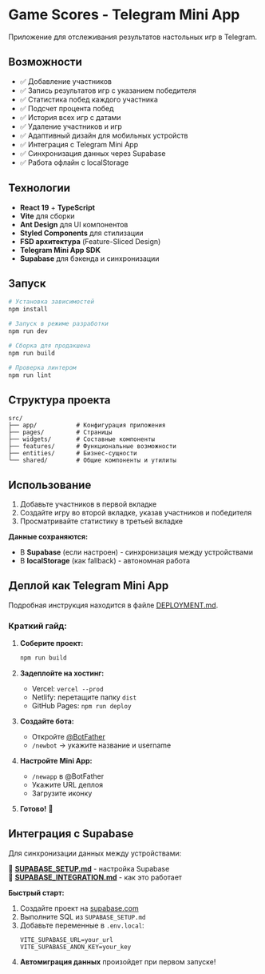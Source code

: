 # Game Scores - Telegram Mini App

Приложение для отслеживания результатов настольных игр в Telegram.

## Возможности

- ✅ Добавление участников
- ✅ Запись результатов игр с указанием победителя
- ✅ Статистика побед каждого участника
- ✅ Подсчет процента побед
- ✅ История всех игр с датами
- ✅ Удаление участников и игр
- ✅ Адаптивный дизайн для мобильных устройств
- ✅ Интеграция с Telegram Mini App
- ✅ Синхронизация данных через Supabase
- ✅ Работа офлайн с localStorage

## Технологии

- **React 19** + **TypeScript**
- **Vite** для сборки
- **Ant Design** для UI компонентов
- **Styled Components** для стилизации
- **FSD архитектура** (Feature-Sliced Design)
- **Telegram Mini App SDK**
- **Supabase** для бэкенда и синхронизации

## Запуск

```bash
# Установка зависимостей
npm install

# Запуск в режиме разработки
npm run dev

# Сборка для продакшена
npm run build

# Проверка линтером
npm run lint
```

## Структура проекта

```
src/
├── app/           # Конфигурация приложения
├── pages/         # Страницы
├── widgets/       # Составные компоненты
├── features/      # Функциональные возможности
├── entities/      # Бизнес-сущности
└── shared/        # Общие компоненты и утилиты
```

## Использование

1. Добавьте участников в первой вкладке
2. Создайте игру во второй вкладке, указав участников и победителя
3. Просматривайте статистику в третьей вкладке

**Данные сохраняются:**
- В **Supabase** (если настроен) - синхронизация между устройствами  
- В **localStorage** (как fallback) - автономная работа

## Деплой как Telegram Mini App

Подробная инструкция находится в файле [DEPLOYMENT.md](./DEPLOYMENT.md).

### Краткий гайд:

1. **Соберите проект:**
   ```bash
   npm run build
   ```

2. **Задеплойте на хостинг:**
   - Vercel: `vercel --prod`
   - Netlify: перетащите папку `dist`
   - GitHub Pages: `npm run deploy`

3. **Создайте бота:**
   - Откройте [@BotFather](https://t.me/BotFather)
   - `/newbot` → укажите название и username

4. **Настройте Mini App:**
   - `/newapp` в @BotFather
   - Укажите URL деплоя
   - Загрузите иконку

5. **Готово!** 🎉

## Интеграция с Supabase

Для синхронизации данных между устройствами:

📖 **[SUPABASE_SETUP.md](./SUPABASE_SETUP.md)** - настройка Supabase  
📖 **[SUPABASE_INTEGRATION.md](./SUPABASE_INTEGRATION.md)** - как это работает

**Быстрый старт:**
1. Создайте проект на [supabase.com](https://supabase.com)
2. Выполните SQL из `SUPABASE_SETUP.md`
3. Добавьте переменные в `.env.local`:
   ```env
   VITE_SUPABASE_URL=your_url
   VITE_SUPABASE_ANON_KEY=your_key
   ```
4. **Автомиграция данных** произойдет при первом запуске!
